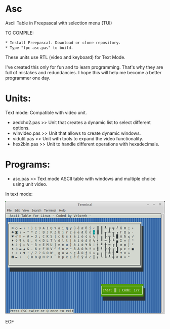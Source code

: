 # Asc
Ascii Table in Freepascal with selection menu (TUI)

TO COMPILE:  

    * Install Freepascal. Download or clone repository.
    * Type "fpc asc.pas" to build.
    
These units use RTL (video and keyboard) for Text Mode. 

I've created this only for fun and to learn programming. That's why they are full of mistakes and redundancies.
I hope this will help me become a better programmer one day. 

Units:
======

Text mode: Compatible with video unit.

* aedcho2.pas >> Unit that creates a dynamic list to select different options.
* winvideo.pas >> Unit that allows to create dynamic windows.
* vidutil.pas >> Unit with tools to expand the video functionality.
* hex2bin.pas >> Unit to handle different operations with hexadecimals.

Programs:
=========
* asc.pas >> Text mode ASCII table with windows and multiple choice using unit video.

In text mode:

![Alt text](asc.png?raw=true "ASCII table Text Mode")

EOF
